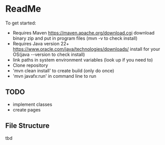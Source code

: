 # ReadMe #
To get started:
* Requires Maven https://maven.apache.org/download.cgi download binary zip and put in program files (mvn -v to check install)
* Requires Java version 22+ https://www.oracle.com/java/technologies/downloads/ install for your OS(java --version to check install)
* link paths in system environment variables (look up if you need to)
* Clone repository
* 'mvn clean install' to create build (only do once)
* 'mvn javafx:run' in command line to run

## TODO ##
* implement classes
* create pages

## File Structure ## 
tbd
